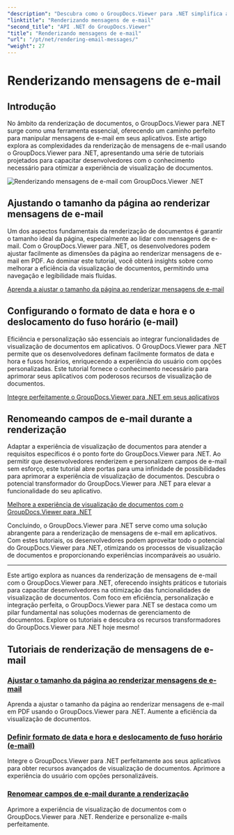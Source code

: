 ```yaml
---
"description": "Descubra como o GroupDocs.Viewer para .NET simplifica a renderização de mensagens de e-mail em PDFs. Aprenda a ajustar o tamanho da página, definir o formato de data e hora e renomear campos com eficiência."
"linktitle": "Renderizando mensagens de e-mail"
"second_title": "API .NET do GroupDocs.Viewer"
"title": "Renderizando mensagens de e-mail"
"url": "/pt/net/rendering-email-messages/"
"weight": 27
---
```


# Renderizando mensagens de e-mail

## Introdução

No âmbito da renderização de documentos, o GroupDocs.Viewer para .NET surge como uma ferramenta essencial, oferecendo um caminho perfeito para manipular mensagens de e-mail em seus aplicativos. Este artigo explora as complexidades da renderização de mensagens de e-mail usando o GroupDocs.Viewer para .NET, apresentando uma série de tutoriais projetados para capacitar desenvolvedores com o conhecimento necessário para otimizar a experiência de visualização de documentos.

![Renderizando mensagens de e-mail com GroupDocs.Viewer .NET](/viewer/rendering-email-messages/image.png)

## Ajustando o tamanho da página ao renderizar mensagens de e-mail

Um dos aspectos fundamentais da renderização de documentos é garantir o tamanho ideal da página, especialmente ao lidar com mensagens de e-mail. Com o GroupDocs.Viewer para .NET, os desenvolvedores podem ajustar facilmente as dimensões da página ao renderizar mensagens de e-mail em PDF. Ao dominar este tutorial, você obterá insights sobre como melhorar a eficiência da visualização de documentos, permitindo uma navegação e legibilidade mais fluidas.

[Aprenda a ajustar o tamanho da página ao renderizar mensagens de e-mail](./adjust-page-size-email/)

## Configurando o formato de data e hora e o deslocamento do fuso horário (e-mail)

Eficiência e personalização são essenciais ao integrar funcionalidades de visualização de documentos em aplicativos. O GroupDocs.Viewer para .NET permite que os desenvolvedores definam facilmente formatos de data e hora e fusos horários, enriquecendo a experiência do usuário com opções personalizadas. Este tutorial fornece o conhecimento necessário para aprimorar seus aplicativos com poderosos recursos de visualização de documentos.

[Integre perfeitamente o GroupDocs.Viewer para .NET em seus aplicativos](./set-date-time-format-offset-email/)

## Renomeando campos de e-mail durante a renderização

Adaptar a experiência de visualização de documentos para atender a requisitos específicos é o ponto forte do GroupDocs.Viewer para .NET. Ao permitir que desenvolvedores renderizem e personalizem campos de e-mail sem esforço, este tutorial abre portas para uma infinidade de possibilidades para aprimorar a experiência de visualização de documentos. Descubra o potencial transformador do GroupDocs.Viewer para .NET para elevar a funcionalidade do seu aplicativo.

[Melhore a experiência de visualização de documentos com o GroupDocs.Viewer para .NET](./rename-email-fields/)

Concluindo, o GroupDocs.Viewer para .NET serve como uma solução abrangente para a renderização de mensagens de e-mail em aplicativos. Com estes tutoriais, os desenvolvedores podem aproveitar todo o potencial do GroupDocs.Viewer para .NET, otimizando os processos de visualização de documentos e proporcionando experiências incomparáveis ao usuário.

--- 

Este artigo explora as nuances da renderização de mensagens de e-mail com o GroupDocs.Viewer para .NET, oferecendo insights práticos e tutoriais para capacitar desenvolvedores na otimização das funcionalidades de visualização de documentos. Com foco em eficiência, personalização e integração perfeita, o GroupDocs.Viewer para .NET se destaca como um pilar fundamental nas soluções modernas de gerenciamento de documentos. Explore os tutoriais e descubra os recursos transformadores do GroupDocs.Viewer para .NET hoje mesmo!
## Tutoriais de renderização de mensagens de e-mail
### [Ajustar o tamanho da página ao renderizar mensagens de e-mail](./adjust-page-size-email/)
Aprenda a ajustar o tamanho da página ao renderizar mensagens de e-mail em PDF usando o GroupDocs.Viewer para .NET. Aumente a eficiência da visualização de documentos.
### [Definir formato de data e hora e deslocamento de fuso horário (e-mail)](./set-date-time-format-offset-email/)
Integre o GroupDocs.Viewer para .NET perfeitamente aos seus aplicativos para obter recursos avançados de visualização de documentos. Aprimore a experiência do usuário com opções personalizáveis.
### [Renomear campos de e-mail durante a renderização](./rename-email-fields/)
Aprimore a experiência de visualização de documentos com o GroupDocs.Viewer para .NET. Renderize e personalize e-mails perfeitamente.